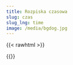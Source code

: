 ```yaml
---
title: Rozpiska czasowa
slug: czas
slug_lng: time
image: /media/bgdog.jpg
---
```



{{< rawhtml >}}<div class="google-spreadsheet" data-src="https://docs.google.com/spreadsheets/d/e/2PACX-1vTdNHPhw9naOMq81GFK9voZo7SkOoljJVjn769id3xAl6nfsS0l-G44rBWg2xLEEQG_INvk-5ZaUhY0/pubhtml?gid=2118722644&single=true"></div>{{</rawhtml >}}